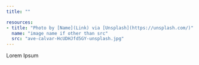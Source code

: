 ```yaml
---
title: ""

resources:
- title: "Photo by [Name](Link) via [Unsplash](https://unsplash.com/)"
  name: "image name if other than src"
  src: "ave-calvar-HcUDHJfd5GY-unsplash.jpg"
---
```


Lorem Ipsum
